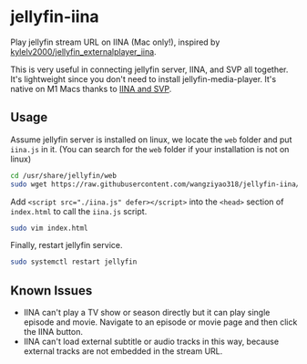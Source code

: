 # jellyfin-iina

Play jellyfin stream URL on IINA (Mac only!), inspired by [kylelv2000/jellyfin_externalplayer_iina](https://github.com/kylelv2000/jellyfin_externalplayer_iina).

This is very useful in connecting jellyfin server, IINA, and SVP all together. It's lightweight since you don't need to install jellyfin-media-player. It's native on M1 Macs thanks to [IINA and SVP](https://www.svp-team.com/wiki/SVP:IINA).

## Usage

Assume jellyfin server is installed on linux, we locate the `web` folder and put `iina.js` in it. (You can search for the `web` folder if your installation is not on linux)

```sh
cd /usr/share/jellyfin/web
sudo wget https://raw.githubusercontent.com/wangziyao318/jellyfin-iina/main/iina.js
```

Add `<script src="./iina.js" defer></script>` into the `<head>` section of `index.html` to call the `iina.js` script.

```sh
sudo vim index.html
```

Finally, restart jellyfin service.

```sh
sudo systemctl restart jellyfin
```

## Known Issues

- IINA can't play a TV show or season directly but it can play single episode and movie. Navigate to an episode or movie page and then click the IINA button.
- IINA can't load external subtitle or audio tracks in this way, because external tracks are not embedded in the stream URL.
